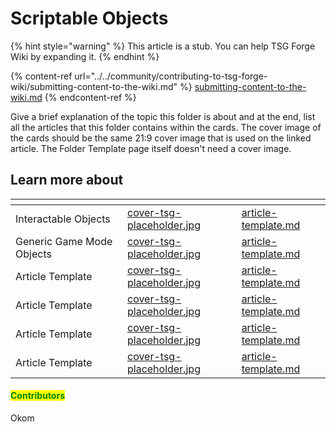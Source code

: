 # Scriptable Objects

{% hint style="warning" %}
This article is a stub. You can help TSG Forge Wiki by expanding it.
{% endhint %}

{% content-ref url="../../community/contributing-to-tsg-forge-wiki/submitting-content-to-the-wiki.md" %}
[submitting-content-to-the-wiki.md](../../community/contributing-to-tsg-forge-wiki/submitting-content-to-the-wiki.md)
{% endcontent-ref %}



Give a brief explanation of the topic this folder is about and at the end, list all the articles that this folder contains within the cards. The cover image of the cards should be the same 21:9 cover image that is used on the linked article. The Folder Template page itself doesn't need a cover image.



## Learn more about

<table data-view="cards"><thead><tr><th></th><th data-hidden data-card-cover data-type="files"></th><th data-hidden data-card-target data-type="content-ref"></th></tr></thead><tbody><tr><td>Interactable Objects</td><td><a href="../../.gitbook/assets/cover-tsg-placeholder.jpg">cover-tsg-placeholder.jpg</a></td><td><a href="../../community/contributing-to-tsg-forge-wiki/folder-template/article-template.md">article-template.md</a></td></tr><tr><td>Generic Game Mode Objects</td><td><a href="../../.gitbook/assets/cover-tsg-placeholder.jpg">cover-tsg-placeholder.jpg</a></td><td><a href="../../community/contributing-to-tsg-forge-wiki/folder-template/article-template.md">article-template.md</a></td></tr><tr><td>Article Template</td><td><a href="../../.gitbook/assets/cover-tsg-placeholder.jpg">cover-tsg-placeholder.jpg</a></td><td><a href="../../community/contributing-to-tsg-forge-wiki/folder-template/article-template.md">article-template.md</a></td></tr><tr><td>Article Template</td><td><a href="../../.gitbook/assets/cover-tsg-placeholder.jpg">cover-tsg-placeholder.jpg</a></td><td><a href="../../community/contributing-to-tsg-forge-wiki/folder-template/article-template.md">article-template.md</a></td></tr><tr><td>Article Template</td><td><a href="../../.gitbook/assets/cover-tsg-placeholder.jpg">cover-tsg-placeholder.jpg</a></td><td><a href="../../community/contributing-to-tsg-forge-wiki/folder-template/article-template.md">article-template.md</a></td></tr><tr><td>Article Template</td><td><a href="../../.gitbook/assets/cover-tsg-placeholder.jpg">cover-tsg-placeholder.jpg</a></td><td><a href="../../community/contributing-to-tsg-forge-wiki/folder-template/article-template.md">article-template.md</a></td></tr></tbody></table>



#### <mark style="color:green;">Contributors</mark>

Okom

